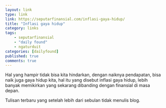 ```yaml
---
layout: link
type: link
link: https://seputarfinansial.com/inflasi-gaya-hidup/
title: "Inflasi gaya hidup"
category: links
tags: 
    - seputarfinansial
    - "daily found"
    - ngaturduit
categories: [dailyfound]
published: true
comments: true
---
```


Hal yang hampir tidak bisa kita hindarkan, dengan naiknya pendapatan, bisa naik juga gaya hidup kita, hal itu yang disebut inflasi gaya hidup, lebih banyak memikirkan yang sekarang dibanding dengan finansial di masa depan.

Tulisan terbaru yang setelah lebih dari sebulan tidak menulis blog.